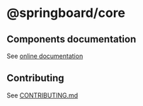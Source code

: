 # @springboard/core

## Components documentation

See [online documentation](http://springboard.springboard-doc.traefik-crm-europe-pic.preprod.subsidia.org/)

## Contributing

See [CONTRIBUTING.md](CONTRIBUTING.md)